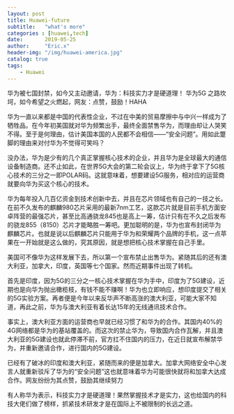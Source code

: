 ```yaml
---
layout: post
title: Huawei-future
subtitle:   "what's more"
categories : [huawei,tech]
date:       2019-05-25
author:     "Eric.x"
header-img: "/img/huawei-america.jpg"
catalog: true
tags:
    - Huawei
---
```


华为被七国封禁，如今又主动邀请，华为：科技实力才是硬道理！
华为5G 之路坎坷，如今希望之火燃起，网友：点赞，鼓励！HAHA

华为一直以来都是中国的代表性企业，不过在中美的贸易摩擦中与中兴一样成为了牺牲品。在今年初美国就对华为频繁出手，最终全面禁售华为，而理由却让人哭笑不得。至于是何理由，估计美国本国的人民都不会相信——“安全问题”。用如此蹩脚的理由来对付华为不觉得可笑吗？

没办法，华为是少有的几个真正掌握核心技术的企业，并且华为是全球最大的通信设备制造商。还不止如此，在世界5G大会的第二轮会议上，华为终于拿下了5G核心技术的三分之一即POLAR码。这就意味着，想要建设5G服务，相对应的运营商就要向华为买这个核心的技术。

华为每年投入几百亿资金到技术创新中去，并且在芯片领域也有自己的一技之长。在前不久发布的麒麟980芯片采用的最新7nm工艺，这款芯片就是目前手机方面安卓阵营的最强芯片，甚至比高通骁龙845也是高上一筹，估计只有在不久之后发布的骁龙855（8150）芯片才能略胜一筹吧。更加聪明的是，华为也宣布封闭华为麒麟芯片。也就是说以后麒麟芯片只能用于华为和荣耀两个品牌的手机，这一点苹果在一开始就是这么做的，究其原因，就是想把核心技术掌握在自己手里。

美国可不像华为这样发展下去，所以第一个宣布禁止出售华为。紧随其后的还有澳大利亚，加拿大，印度，英国等七个国家。然而近期事件出现了转机。

首先是印度，因为5G的三分之一核心技术掌握在华为手中，印度为了5G建设，近期也是向华为抛出橄榄枝，有钱不能不赚啊！华为也立即响应，想印度提交了相关的5G实验方案。再者便是今年以来反华声不断高涨的澳大利亚，可能大家不知道，再此之前，华为与澳大利亚有着长达15年的无线通讯技术合作。

事实上，澳大利亚方面的运营商也早就已经习惯了和华为的合作。其国内40%的4G网络都是华为的基站覆盖的。而这次的禁止华为，导致国内合作瓦解，并且澳大利亚的5G建设也就此停滞不前，官方扛不住国内的压力，在近日就宣布解禁华为，并重新邀请合作，进行国内的5G建设。

已经有了破冰的印度和澳大利亚，紧随而来的便是加拿大。加拿大网络安全中心发言人就重新驳斥了华为的“安全问题”这也就意味着华为可能很快就将和加拿大达成合作。网友纷纷为其点赞，鼓励其继续努力

有人称华为表示，科技实力才是硬道理！果然掌握技术才是实力，这也给国内的科技大佬们做了榜样，抓紧技术研发才是在国际上不被限制的长远之道。

